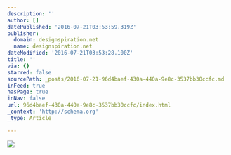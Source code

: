 ```yaml
---
description: ''
author: []
datePublished: '2016-07-21T03:53:59.319Z'
publisher:
  domain: designspiration.net
  name: designspiration.net
dateModified: '2016-07-21T03:53:28.100Z'
title: ''
via: {}
starred: false
sourcePath: _posts/2016-07-21-96d4baef-430a-440a-9e8c-3537bb30ccfc.md
inFeed: true
hasPage: true
inNav: false
url: 96d4baef-430a-440a-9e8c-3537bb30ccfc/index.html
_context: 'http://schema.org'
_type: Article

---
```

![](http://a1.dspncdn.com/media/692x/e6/93/87/e69387bb0737871311dc7cb87b121cdb.jpg)